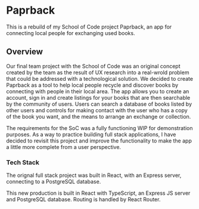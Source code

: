# Paprback

This is a rebuild of my School of Code project Paprback, an app for connecting local people for exchanging used books.

## Overview

Our final team project with the School of Code was an original concept created by the team as the result of UX research into a real-wrold problem that could be addressed with a technological solution. We decided to create Paprback as a tool to help local people recycle and discover books by connecting with people in their local area. The app allows you to create an account, sign in and create listings for your books that are then searchable by the community of users. Users can search a database of books listed by other users and controls for making contact with the user who has a copy of the book you want, and the means to arrange an exchange or collection.

The requirements for the SoC was a fully functioning WIP for demonstration purposes. As a way to practice building full stack applications, I have decided to revisit this project and improve the functionality to make the app a little more complete from a user perspective.

### Tech Stack

The orignal full stack project was built in React, with an Express server, connecting to a PostgreSQL database.

This new production is built in React with TypeScript, an Express JS server and PostgreSQL database. Routing is handled by React Router. 

